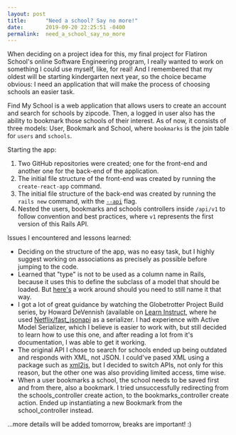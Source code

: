 ```yaml
---
layout: post
title:      "Need a school? Say no more!"
date:       2019-09-20 22:25:51 -0400
permalink:  need_a_school_say_no_more
---
```



When deciding on a project idea for this, my final project for Flatiron School's online Software Engineering program, I really wanted to work on something I could use myself, like, for real! And I remembered that my oldest will be starting kindergarten next year, so the choice became obvious: I need an application that will make the process of choosing schools an easier task.

Find My School is a web application that allows users to create an account and search for schools by zipcode. Then, a logged in user also has the ability to bookmark those schools of their interest. As of now, it consists of three models: User, Bookmark and School, where  `bookmarks`  is the join table for  `users`  and  `schools`.

Starting the app:
1. Two GitHub repositories were created; one for the front-end and another one for the back-end of the application.
2. The initial file structure of the front-end was created by running the  `create-react-app`  command.
3. The initial file structure of the back-end was created by running the  `rails new`  command, with the [`--api`](https://guides.rubyonrails.org/api_app.html) flag.
4. Nested the users, bookmarks and schools controllers inside  `/api/v1` to follow convention and best practices, where  `v1` represents the first version of this Rails API.

Issues I encountered and lessons learned:
* Deciding on the structure of the app, was no easy task, but I highly suggest working on associations as precisely as possible before jumping to the code.
* Learned that "type" is not to be used as a column name in Rails, because it uses this to define the subclass of a model that should be loaded. But [here's](https://mattconnolly.wordpress.com/2012/06/01/rails-beware-a-column-named-type/) a work around should you need to still name it that way.
* I got a lot of great guidance by watching the Globetrotter Project Build series, by Howard DeVennish (available on [Learn Instruct](https://instruction.learn.co/student/home), where he used [Netflix/fast_jsonapi](https://github.com/Netflix/fast_jsonapi) as a serializer. I had experience with Active Model Serializer, which I believe is easier to work with, but still decided to learn how to use this one, and after reading a lot from it's documentation, I was able to get it working.
* The original API I chose to search for schools ended up being outdated and responds with XML, not JSON. I could've pased XML using a package such as [xml2js](https://www.npmjs.com/package/xml2js), but I decided to switch APIs, not only for this reason, but the other one was also providing limited access, time wise. 
* When a user bookmarks a school, the school needs to be saved first and from there, also a bookmark. I tried unsuccessfully redirecting from the schools_controller create action, to the bookmarks_controller create action. Ended up instantiating a new Bookmark from the school_controller instead.

...more details will be added tomorrow, breaks are important! :)


